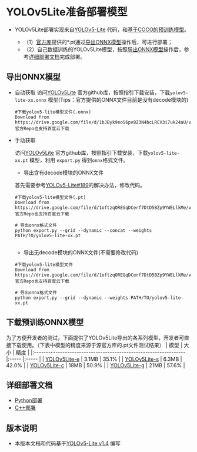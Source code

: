# YOLOv5Lite准备部署模型

- YOLOv5Lite部署实现来自[YOLOv5-Lite](https://github.com/ppogg/YOLOv5-Lite/releases/tag/v1.4)
代码，和[基于COCO的预训练模型](https://github.com/ppogg/YOLOv5-Lite/releases/tag/v1.4)。

  - （1）[官方库](https://github.com/ppogg/YOLOv5-Lite/releases/tag/v1.4)提供的*.pt通过[导出ONNX模型](#导出ONNX模型)操作后，可进行部署；
  - （2）自己数据训练的YOLOv5Lite模型，按照[导出ONNX模型](#%E5%AF%BC%E5%87%BAONNX%E6%A8%A1%E5%9E%8B)操作后，参考[详细部署文档](#详细部署文档)完成部署。


## 导出ONNX模型

- 自动获取
  访问[YOLOv5Lite](https://github.com/ppogg/YOLOv5-Lite)
官方github库，按照指引下载安装，下载`yolov5-lite-xx.onnx` 模型(Tips：官方提供的ONNX文件目前是没有decode模块的)
  ```
  #下载yolov5-lite模型文件(.onnx)
  Download from https://drive.google.com/file/d/1bJByk9eoS6pv8Z3N4bcLRCV3i7uk24aU/view
  官方Repo也支持百度云下载
  ```

- 手动获取

  访问[YOLOv5Lite](https://github.com/ppogg/YOLOv5-Lite)
官方github库，按照指引下载安装，下载`yolov5-lite-xx.pt` 模型，利用 `export.py` 得到`onnx`格式文件。

  - 导出含有decode模块的ONNX文件

  首先需要参考[YOLOv5-Lite#189](https://github.com/ppogg/YOLOv5-Lite/pull/189)的解决办法，修改代码。

  ```
  #下载yolov5-lite模型文件(.pt)
  Download from https://drive.google.com/file/d/1oftzqOREGqDCerf7DtD5BZp9YWELlkMe/view
  官方Repo也支持百度云下载

  # 导出onnx格式文件
  python export.py --grid --dynamic --concat --weights PATH/TO/yolov5-lite-xx.pt


  ```
  - 导出无decode模块的ONNX文件(不需要修改代码)

  ```
  #下载yolov5-lite模型文件
  Download from https://drive.google.com/file/d/1oftzqOREGqDCerf7DtD5BZp9YWELlkMe/view
  官方Repo也支持百度云下载

  # 导出onnx格式文件
  python export.py --grid --dynamic --weights PATH/TO/yolov5-lite-xx.pt

  ```

## 下载预训练ONNX模型

为了方便开发者的测试，下面提供了YOLOv5Lite导出的各系列模型，开发者可直接下载使用。（下表中模型的精度来源于源官方库的.pt文件测试结果）
| 模型                                                               | 大小    | 精度    |
|:---------------------------------------------------------------- |:----- |:----- |
| [YOLOv5Lite-e](https://bj.bcebos.com/paddlehub/fastdeploy/v5Lite-e-sim-320.onnx) | 3.1MB | 35.1% |
| [YOLOv5Lite-s](https://bj.bcebos.com/paddlehub/fastdeploy/v5Lite-s-sim-416.onnx) | 6.3MB | 42.0% |
| [YOLOv5Lite-c](https://bj.bcebos.com/paddlehub/fastdeploy/v5Lite-c-sim-512.onnxx) | 18MB | 50.9% |
| [YOLOv5Lite-g](https://bj.bcebos.com/paddlehub/fastdeploy/v5Lite-g-sim-640.onnx) | 21MB | 57.6% |


## 详细部署文档

- [Python部署](python)
- [C++部署](cpp)


## 版本说明

- 本版本文档和代码基于[YOLOv5-Lite v1.4](https://github.com/ppogg/YOLOv5-Lite/releases/tag/v1.4) 编写
